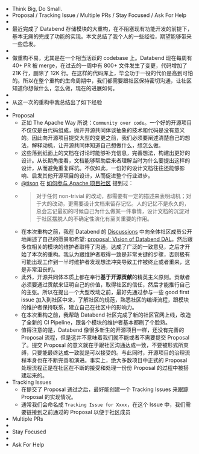 - Think Big, Do Small.
- Proposal / Tracking Issue / Multiple PRs / Stay Focused / Ask For Help
-
- 最近完成了 Databend 存储模块的大重构，在不阻塞现有功能开发的前提下，基本无痛的完成了功能的实现。本文总结了我个人的一些经验，期望能够带来一些启发。
-
- 做重构不易，尤其是在一个相当活跃的 codebase 上。Databend 现在每周有 40+ PR 被 merge，在过去的一周中有 800+ 文件发生了变更，代码增加了 21K  行，删除了 12K 行。在这样的代码库上，毕全功于一役的代价是高到可怕的。所以在整个重构的生命周期中，我们都需要跟社区保持密切沟通，让社区知道你想做什么，怎么做，现在的进展如何。
-
- 从这一次的重构中我总结出了如下经验
-
- Proposal
	- 正如 The Apache Way 所说：`Community over code`。一个好的开源项目不仅仅是由代码组成，抛开开源共同体谈抽象的技术和代码是没有意义的。因此向开源项目提交大型的变更之前，我们必须要阐述清楚自己的想法，解释动机，让开源共同体知道自己想做什么，想怎么做。
	- 这些落到纸面上的文档在讨论时能够补充信息，完善想法，构建出更好的设计。从长期角度看，文档能够帮助后来者理解当时为什么要提出这样的设计，从而避免重复踩坑。不仅如此，一份好的设计文档往往还能够影响、启发其他开源项目的设计，从而促进整个行业进步。
	- [@tison](https://github.com/tisonkun/) 在 [如何参与 Apache 项目社区](https://zhuanlan.zhihu.com/p/93334196) 提到过：
	- > 对于任何 non-trivial 的改动，都需要有一定的描述来表明动机；对于大的改动，更需要设计文档来留存记忆。人的记忆不是永久的，总会忘记最初的时候自己为什么做某一件事情，设计文档的沉淀对于社区摆脱人的不确定性演化有至关重要的作用。
	- 在本次重构之前，我在 Databend 的 [Discussions](https://github.com/datafuselabs/databend/discussions) 中向全体社区成员公开地阐述了自己的愿景和希望: [proposal: Vision of Databend DAL](https://github.com/datafuselabs/databend/discussions/3662)。然后跟多位相关的模块的维护者取得了沟通，达成了广泛的一致意见，之后才开始了本次的重构。我认为跟维护者取得一致是非常关键的步骤，否则极有可能出现工作到一半时维护者发现想法冲突导致工作被终止或者重来，这是非常沮丧的。
	- 此外，开源共同体本质上都在奉行**基于开源贡献**的精英主义原则。贡献者必须要通过贡献来证明自己的价值，取得社区的信任，然后才能推行自己的主张。所以在提出一个大型改动之前，最好先通过参与一些 good first issue 加入到社区中来，了解社区的规范，熟悉社区的编译流程，跟模块的维护者保持联系，建立自己在社区中的影响力。
	- 在本次重构之前，我帮助 Databend 社区完成了新的社区官网上线，改造了全新的 CI Pipeline，跟各个模块的维护者基本都刷了个脸熟。
	- 值得注意的是，Databend 像很多新生的开源项目一样，还没有完善的 Proposal 流程，但是这并不意味着我们就不能或者不需要提交 Proposal 了。提交 Proposal 的意义就在于跟社区沟通达成一致，不要被形式所束缚，只要能最终达成一致就是可以接受的。与此同时，开源项目的治理流程本身也在不断完善和演进。事实上，绝大多数项目中正式的 Proposal 处理流程正是在社区在不断的接受和处理一份份 Proposal 的过程中被搭建起来的。
- Tracking Issues
	- 在提交了 Proposal 通过之后，最好能创建一个 Tracking Issues 来跟踪 Proposal 的实现情况。
	- 通常我们会命名成 `Tracking Issue for Xxxx`，在这个 Issue 中，我们需要链接到之前通过的 Proposal 以便于社区成员
- Multiple PRs
-
- Stay Focused
-
- Ask For Help